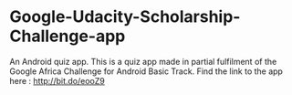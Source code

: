 # Google-Udacity-Scholarship-Challenge-app
An Android quiz app.
This is a quiz app made in partial fulfilment of the Google Africa Challenge for Android Basic Track.
Find the link to the app here : http://bit.do/eooZ9
